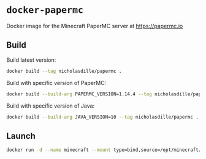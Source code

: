 # `docker-papermc`

Docker image for the Minecraft PaperMC server at https://papermc.io

## Build

Build latest version:

```bash
docker build --tag nicholasdille/papermc .
```

Build with specific version of PaperMC:

```bash
docker build --build-arg PAPERMC_VERSION=1.14.4 --tag nicholasdille/papermc .
```

Build with specific version of Java:

```bash
docker build --build-arg JAVA_VERSION=10 --tag nicholasdille/papermc .
```

## Launch

```bash
docker run -d --name minecraft --mount type=bind,source=/opt/minecraft/server1,target=/var/opt/papermc -p 25565:25565 nicholasdille/papermc
```
